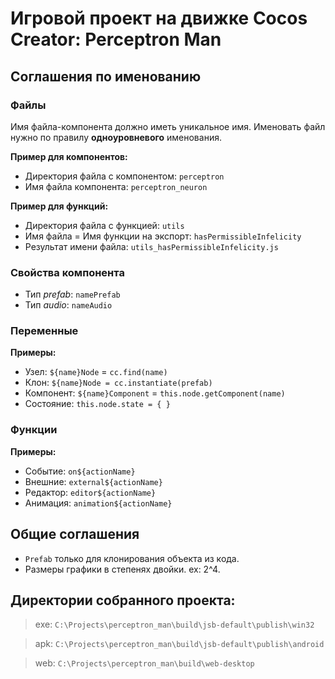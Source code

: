 # Игровой проект на движке Cocos Creator: Perceptron Man

## Соглашения по именованию
### Файлы
Имя файла-компонента должно иметь уникальное имя.
Именовать файл нужно по правилу **одноуровневого** именования.

**Пример для компонентов:**
* Директория файла с компонентом: `perceptron`
* Имя файла компонента: `perceptron_neuron`

**Пример для функций:**
* Директория файла с функцией: `utils`
* Имя файла = Имя функции на экспорт: `hasPermissibleInfelicity`
* Результат имени файла: `utils_hasPermissibleInfelicity.js`

### Свойства компонента
* Тип *prefab*: `namePrefab`
* Тип *audio*: `nameAudio`

### Переменные
**Примеры:**
* Узел: `${name}Node` = `cc.find(name)`
* Клон: `${name}Node = cc.instantiate(prefab)`
* Компонент: `${name}Component` = `this.node.getComponent(name)`
* Состояние: `this.node.state = { }`

### Функции
**Примеры:**
* Событие: `on${actionName}`
* Внешние: `external${actionName}`
* Редактор: `editor${actionName}`
* Анимация: `animation${actionName}`

## Общие соглашения
* `Prefab` только для клонирования объекта из кода.
* Размеры графики в степенях двойки. ex: 2^4.

## Директории собранного проекта:
> exe: `C:\Projects\perceptron_man\build\jsb-default\publish\win32`

> apk: `C:\Projects\perceptron_man\build\jsb-default\publish\android`

> web: `C:\Projects\perceptron_man\build\web-desktop`
